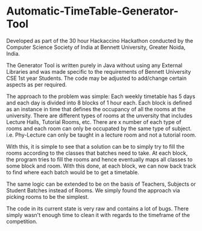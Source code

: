 # Automatic-TimeTable-Generator-Tool
Developed as part of the 30 hour Hackaccino Hackathon conducted by the Computer Science Society of India at Bennett University, Greater Noida, India.

The Generator Tool is written purely in Java without using any External Libraries and was made specific to the requirements of Bennett University CSE 1st year Students.
The code may be adjusted to add/change certain aspects as per required.

The approach to the problem was simple:
  Each weekly timetable has 5 days and each day is divided into 8 blocks of 1 hour each.
  Each block is defined as an instance in time that defines the occupancy of all the rooms at the university.
  There are different types of rooms at the unversity that includes Lecture Halls, Tutorial Rooms, etc.
  There are x number of each type of rooms and each room can only be occupated by the same type of subject. i.e. Phy-Lecture can only be taught in a lecture room and not a tutorial room.
  
With this, it is simple to see that a solution can be to simply try to fill the rooms according to the classes that batches need to take.
At each block, the program tries to fill the rooms and hence eventually maps all classes to some block and room.
With this done, at each block, we can now back track to find where each batch would be to get a timetable.

The same logic can be extended to be on the basis of Teachers, Subjects or Student Batches instead of Rooms. We simply found the approach via picking rooms to be the simplest.

The code in its current state is very raw and contains a lot of bugs. There simply wasn't enough time to clean it with regards to the timeframe of the competition.
